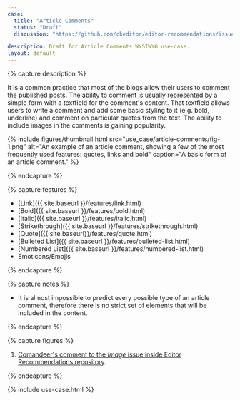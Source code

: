 ```yaml
---
case:
  title: "Article Comments"
  status: "Draft"
  discussion: "https://github.com/ckeditor/editor-recommendations/issues/42"

description: Draft for Article Comments WYSIWYG use-case.
layout: default
---
```


{% capture description %}

It is a common practice that most of the blogs allow their users to comment the published posts. The ability to comment is usually represented by a simple form with a textfield for the comment's content. That textfield allows users to write a comment and add some basic styling to it (e.g. bold, underline) and comment on particular quotes from the text. The ability to include images in the comments is gaining popularity.

{% include figures/thumbnail.html src="use_case/article-comments/fig-1.png" alt="An example of an article comment, showing a few of the most frequently used features: quotes, links and bold" caption="A basic form of an article comment." %}

{% endcapture %}

{% capture features %}

* [Link]({{ site.baseurl }}/features/link.html)
* [Bold]({{ site.baseurl }}/features/bold.html)
* [Italic]({{ site.baseurl }}/features/italic.html)
* [Strikethrough]({{ site.baseurl }}/features/strikethrough.html)
* [Quote]({{ site.baseurl}}/features/quote.html)
* [Bulleted List]({{ site.baseurl }}/features/bulleted-list.html)
* [Numbered List]({{ site.baseurl }}/features/numbered-list.html)
* Emoticons/Emojis

{% endcapture %}

{% capture notes %}

* It is almost impossible to predict every possible type of an article comment, therefore there is no strict set of elements that will be included in the content.

{% endcapture %}

{% capture figures %}

1. <a id="fig-ref1"></a>[Comandeer's comment to the	<i>Image</i> issue inside Editor Recommendations repository](https://github.com/ckeditor/editor-recommendations/issues/14#issuecomment-191782619).

{% endcapture %}

{% include use-case.html %}

